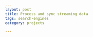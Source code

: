 ```yaml
---
layout: post
title: Process and sync streaming data
tags: search-engines
category: projects

---
```


<script src="https://gist.github.com/selimslab/2fff1ce550949098f090ab85beaf3411.js"></script>